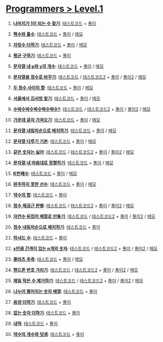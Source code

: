 # [Programmers > Level.1](https://school.programmers.co.kr/learn/challenges?order=acceptance_desc&levels=1&languages=javascript)

1. [**나머지가 1이 되는 수 찾기**](https://school.programmers.co.kr/learn/courses/30/lessons/87389):
    [테스트코드](./find-number-1-as-rest/solution.spec.js) +
    [풀이](./find-number-1-as-rest/solution.js)

2. [**짝수와 홀수**](https://school.programmers.co.kr/learn/courses/30/lessons/12937):
    [테스트코드](./even-and-odd/solution.spec.js) +
    [풀이](./even-and-odd/solution.js) /
    [메모](./even-and-odd#readme)

3. [**자릿수 더하기**](https://school.programmers.co.kr/learn/courses/30/lessons/12931):
    [테스트코드](./add-digits/solution.spec.js) +
    [풀이](./add-digits/solution.js) /
    [메모](./add-digits#readme)

4. [**평균 구하기**](https://school.programmers.co.kr/learn/courses/30/lessons/12944):
    [테스트코드](./get-average/solution.spec.js) +
    [풀이](./get-average/solution.js)

5. [**문자열 내 p와 y의 개수**](https://school.programmers.co.kr/learn/courses/30/lessons/12916):
    [테스트코드](./count-p-and-y/solution.spec.js) +
    [풀이](./count-p-and-y/solution.js) /
    [메모](./count-p-and-y#readme)

6. [**문자열을 정수로 바꾸기**](https://school.programmers.co.kr/learn/courses/30/lessons/12925):
    [테스트코드](./string-to-number/solution.number.spec.js) /
    [테스트코드2](./string-to-number/solution.parseInt.spec.js) +
    [풀이](./string-to-number/solution.number.js) /
    [풀이2](./string-to-number/solution.parseInt.js) /
    [메모](./string-to-number#readme)

7. [**두 정수 사이의 합**](https://school.programmers.co.kr/learn/courses/30/lessons/12912):
    [테스트코드](./sum-between-two-integers/solution.spec.js) +
    [풀이](./sum-between-two-integers/solution.js) /
    [메모](./sum-between-two-integers#readme)

8. [**서울에서 김서방 찾기**](https://school.programmers.co.kr/learn/courses/30/lessons/12919):
    [테스트코드](./find-mr-kim/solution.spec.js) +
    [풀이](./find-mr-kim/solution.js) /
    [메모](./find-mr-kim#readme)

9. [**수박수박수박수박수박수?**](https://school.programmers.co.kr/learn/courses/30/lessons/12922):
    [테스트코드](./wartermelon/solution.array.spec.js) /
    [테스트코드2](./wartermelon/solution.string.spec.js) +
    [풀이](./wartermelon/solution.array.js) /
    [풀이2](./wartermelon/solution.string.js) /
    [메모](./wartermelon#readme)

10. [**가운데 글자 가져오기**](https://school.programmers.co.kr/learn/courses/30/lessons/12903):
    [테스트코드](./get-center-word/solution.spec.js) +
    [풀이](./get-center-word/solution.js) /
    [메모](./get-center-word#readme)

11. [**문자열 내림차순으로 배치하기**](https://school.programmers.co.kr/learn/courses/30/lessons/12919):
    [테스트코드](./descending-string/solution.spec.js) +
    [풀이](./descending-string/solution.js) /
    [메모](./descending-string#readme)

12. [**문자열 다루기 기본**](https://school.programmers.co.kr/learn/courses/30/lessons/12918):
    [테스트코드](./string-basic/solution.spec.js) +
    [풀이](./string-basic/solution.js) /
    [메모](./string-basic#readme)

13. [**같은 숫자는 싫어**](https://school.programmers.co.kr/learn/courses/30/lessons/12906):
    [테스트코드](./hate-same-number/solution.for.spec.js) /
    [테스트코드2](./hate-same-number/solution.filter-api.spec.js) +
    [풀이](./hate-same-number/solution.for.js) /
    [풀이2](./hate-same-number/solution.filter-api.js) /
    [메모](./hate-same-number#readme)

14. [**문자열 내 마음대로 정렬하기**](https://school.programmers.co.kr/learn/courses/30/lessons/12915):
    [테스트코드](./sorting-string/solution.spec.js) +
    [풀이](./sorting-string/solution.js) /
    [메모](./sorting-string#readme)

15. [**K번째수**](https://school.programmers.co.kr/learn/courses/30/lessons/42748):
    [테스트코드](./find-kth-number/solution.spec.js) +
    [풀이](./find-kth-number/solution.js) /
    [메모](./find-kth-number#readme)

16. [**완주하지 못한 선수**](https://school.programmers.co.kr/learn/courses/30/lessons/42576):
    [테스트코드](./unfinished-player/solution.spec.js) +
    [풀이](./unfinished-player/solution.js) /
    [메모](./unfinished-player#readme)

17. [**약수의 합**](https://school.programmers.co.kr/learn/courses/30/lessons/12928):
    [테스트코드](./sum-aliquot/solution.spec.js) +
    [풀이](./sum-aliquot/solution.js)

18. [**정수 제곱근 판별**](https://school.programmers.co.kr/learn/courses/30/lessons/12934):
    [테스트코드](./interger-square-root/solution.noMath.spec.js) /
    [테스트코드2](./interger-square-root/solution.Math.spec.js) +
    [풀이](./interger-square-root/solution.noMath.js) /
    [풀이2](./interger-square-root/solution.Math.js) /
    [메모](./unfinished-player#readme)

19. [**자연수 뒤집어 배열로 만들기**](https://school.programmers.co.kr/learn/courses/30/lessons/12932):
    [테스트코드](./number-to-array/solution.map.spec.js) /
    [테스트코드2](./number-to-array/solution.toString.spec.js) +
    [풀이](./number-to-array/solution.map.js) /
    [풀이2](./number-to-array/solution.toString.js) /
    [메모](./number-to-array#readme)

20. [**정수 내림차순으로 배치하기**](https://school.programmers.co.kr/learn/courses/30/lessons/12933):
    [테스트코드](./descending-order-number/solution.spec.js) +
    [풀이](./descending-order-number/solution.map.js)  

21. [**하샤드 수**](https://school.programmers.co.kr/learn/courses/30/lessons/12947):
    [테스트코드](./harshad-number/solution.spec.js) +
    [풀이](./harshad-number/solution.js)  

22. [**x만큼 간격이 있는 n개의 숫자**](https://school.programmers.co.kr/learn/courses/30/lessons/12954):
    [테스트코드](./x-space-numbers/solution.for.spec.js) /
    [테스트코드2](./x-space-numbers/solution.fill.spec.js) +
    [풀이](./x-space-numbers/solution.for.js)  /
    [풀이2](./x-space-numbers/solution.fill.js) /
    [메모](./x-space-numbers#readme)  

23. [**콜라츠 추측**](https://school.programmers.co.kr/learn/courses/30/lessons/12943):
    [테스트코드](./collatz-conjecture/solution.spec.js) +
    [풀이](./collatz-conjecture/solution.js)   /
    [메모](./collatz-conjecture#readme)  

24. [**핸드폰 번호 가리기**](https://school.programmers.co.kr/learn/courses/30/lessons/12948):
    [테스트코드](./hide-mobile-number/solution.fill.spec.js) /
    [테스트코드2](./hide-mobile-number/solution.replace.spec.js) +
    [풀이](./hide-mobile-number/solution.fill.js)  /
    [풀이2](./hide-mobile-number/solution.replace.js)  /
    [메모](./hide-mobile-number#readme)  

25. [**제일 작은 수 제거하기**](https://school.programmers.co.kr/learn/courses/30/lessons/12935):
    [테스트코드](./remove-smallest-number/solution.splice.spec.js) /
    [테스트코드2](./remove-smallest-number/solution.min.spec.js) +
    [풀이](./remove-smallest-number/solution.splice.js)  /
    [풀이2](./remove-smallest-number/solution.min.js)  /
    [메모](./remove-smallest-number#readme)  

26. [**나누어 떨어지는 숫자 배열**](https://school.programmers.co.kr/learn/courses/30/lessons/12910):
    [테스트코드](./divisive-array-of-numbers/solution.spec.js) +
    [풀이](./divisive-array-of-numbers/solution.js)  

27. [**음양 더하기**](https://school.programmers.co.kr/learn/courses/30/lessons/76501):
    [테스트코드](./sum-positive-negative/solution.spec.js) +
    [풀이](./sum-positive-negative/solution.js)  

28. [**없는 숫자 더하기**](https://school.programmers.co.kr/learn/courses/30/lessons/86051):
    [테스트코드](./sum-missing-number/solution.spec.js) +
    [풀이](./sum-missing-number/solution.js)  

29. [**내적**](https://school.programmers.co.kr/learn/courses/30/lessons/70128):
    [테스트코드](./dot-product/solution.spec.js) +
    [풀이](./dot-product/solution.js)

30. [**약수의 개수와 덧셈**](https://school.programmers.co.kr/learn/courses/30/lessons/77884):
    [테스트코드](./count-aliquot-and-sum/solution.spec.js) +
    [풀이](./count-aliquot-and-sum/solution.js)
